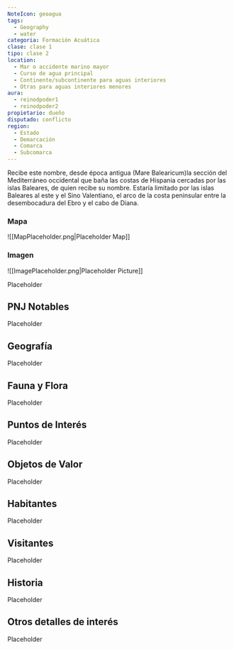 ```yaml
---
NoteIcon: geoagua
tags:
  - Geography 
  - water
categoria: Formación Acuática
clase: clase 1
tipo: clase 2
location: 
  - Mar o accidente marino mayor
  - Curso de agua principal
  - Continente/subcontinente para aguas interiores
  - Otras para aguas interiores menores
aura:
  - reinodpoder1
  - reinodpoder2
propietario: dueño
disputado: conflicto
region:
  - Estado 
  - Demarcación
  - Comarca
  - Subcomarca
---
```





 <section class="wa-section main-content"><p>Recibe este nombre, desde época antigua (Mare Balearicum)la sección del <span class="article-link article-explorer-link entity-link wa-link" data-article-privacy="public" data-article-id="d5fcc32b-3357-47d2-a54c-a93f41ebdefe" data-template-type="location" data-article="d5fcc32b-3357-47d2-a54c-a93f41ebdefe">Mediterráneo</span> occidental que baña las costas de Hispania cercadas por las islas Baleares, de quien recibe su nombre. Estaría limitado por las islas Baleares al este y el Sino Valentiano, el arco de la costa peninsular entre la desembocadura del Ebro y el cabo de Diana.</p></section>   

### Mapa
![[MapPlaceholder.png|Placeholder Map]]

### Imagen
![[ImagePlaceholder.png|Placeholder Picture]]

Placeholder

## PNJ Notables
Placeholder

## Geografía
Placeholder

## Fauna y Flora
Placeholder

## Puntos de Interés
Placeholder

## Objetos de Valor
Placeholder

## Habitantes
Placeholder

## Visitantes
Placeholder

## Historia
Placeholder

## Otros detalles de interés
Placeholder

